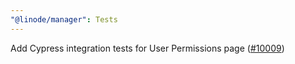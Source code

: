 ```yaml
---
"@linode/manager": Tests
---
```


Add Cypress integration tests for User Permissions page ([#10009](https://github.com/linode/manager/pull/10009))
